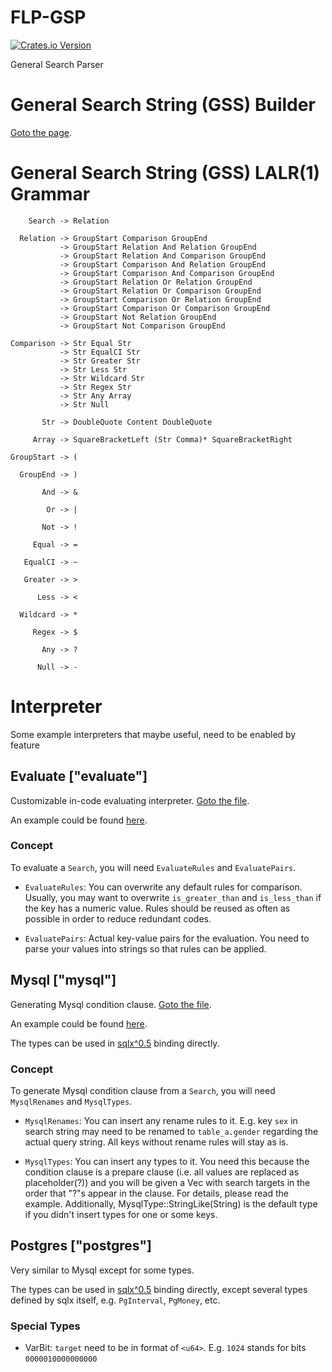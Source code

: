 # FLP-GSP

[![Crates.io Version](https://img.shields.io/crates/v/flp-gsp.svg)](https://crates.io/crates/flp-gsp)

General Search Parser

# General Search String (GSS) Builder

[Goto the page](https://hakukano.github.io).

# General Search String (GSS) LALR(1) Grammar

```
    Search -> Relation

  Relation -> GroupStart Comparison GroupEnd
           -> GroupStart Relation And Relation GroupEnd
           -> GroupStart Relation And Comparison GroupEnd
           -> GroupStart Comparison And Relation GroupEnd
           -> GroupStart Comparison And Comparison GroupEnd
           -> GroupStart Relation Or Relation GroupEnd
           -> GroupStart Relation Or Comparison GroupEnd
           -> GroupStart Comparison Or Relation GroupEnd
           -> GroupStart Comparison Or Comparison GroupEnd
           -> GroupStart Not Relation GroupEnd
           -> GroupStart Not Comparison GroupEnd

Comparison -> Str Equal Str
           -> Str EqualCI Str
           -> Str Greater Str
           -> Str Less Str
           -> Str Wildcard Str
           -> Str Regex Str
           -> Str Any Array
           -> Str Null

       Str -> DoubleQuote Content DoubleQuote
       
     Array -> SquareBracketLeft (Str Comma)* SquareBracketRight

GroupStart -> (

  GroupEnd -> )

       And -> &

        Or -> |

       Not -> !

     Equal -> =

   EqualCI -> ~

   Greater -> >

      Less -> <

  Wildcard -> *

     Regex -> $
     
       Any -> ?

      Null -> -
```

# Interpreter

Some example interpreters that maybe useful, need to be enabled by feature

## Evaluate ["evaluate"]

Customizable in-code evaluating interpreter. [Goto the file](https://github.com/Hakukano/FLP-GSP/blob/main/src/interpreter/evaluate.rs).

An example could be found [here](https://github.com/Hakukano/FLP-GSP/blob/main/tests/evaluate.rs).

### Concept

To evaluate a `Search`, you will need `EvaluateRules` and `EvaluatePairs`.

* `EvaluateRules`: You can overwrite any default rules for comparison. Usually, you may want to overwrite `is_greater_than` and `is_less_than` if the key has a numeric value. Rules should be reused as often as possible in order to reduce redundant codes.

* `EvaluatePairs`: Actual key-value pairs for the evaluation. You need to parse your values into strings so that rules can be applied.

## Mysql ["mysql"]

Generating Mysql condition clause. [Goto the file](https://github.com/Hakukano/FLP-GSP/blob/main/src/interpreter/mysql.rs).

An example could be found [here](https://github.com/Hakukano/FLP-GSP/blob/main/tests/mysql.rs).

The types can be used in [sqlx^0.5](https://crates.io/crates/sqlx) binding directly.

### Concept

To generate Mysql condition clause from a `Search`, you will need `MysqlRenames` and `MysqlTypes`.

* `MysqlRenames`: You can insert any rename rules to it. E.g. key `sex` in search string may need to be renamed to `table_a.gender` regarding the actual query string. All keys without rename rules will stay as is.

* `MysqlTypes`: You can insert any types to it. You need this because the condition clause is a prepare clause (i.e. all values are replaced as placeholder(?)) and you will be given a Vec<MysqlType> with search targets in the order that "?"s appear in the clause. For details, please read the example. Additionally, MysqlType::StringLike(String) is the default type if you didn't insert types for one or some keys.

## Postgres ["postgres"]

Very similar to Mysql except for some types.

The types can be used in [sqlx^0.5](https://crates.io/crates/sqlx) binding directly, except several types defined by sqlx itself, e.g. `PgInterval`, `PgMoney`, etc.

### Special Types

* VarBit: `target` need to be in format of `<u64>`. E.g. `1024` stands for bits `0000010000000000`
